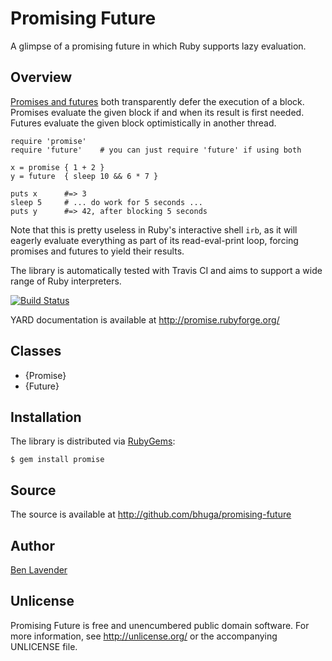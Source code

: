 # Promising Future
A glimpse of a promising future in which Ruby supports lazy evaluation.

## Overview
[Promises and futures][] both transparently defer the execution of a block.
Promises evaluate the given block if and when its result is first needed.
Futures evaluate the given block optimistically in another thread.

    require 'promise'
    require 'future'    # you can just require 'future' if using both
    
    x = promise { 1 + 2 }
    y = future  { sleep 10 && 6 * 7 }
    
    puts x      #=> 3
    sleep 5     # ... do work for 5 seconds ...
    puts y      #=> 42, after blocking 5 seconds

Note that this is pretty useless in Ruby's interactive shell `irb`, as it
will eagerly evaluate everything as part of its read-eval-print loop,
forcing promises and futures to yield their results.

The library is automatically tested with Travis CI and aims to support a
wide range of Ruby interpreters.

[![Build Status](https://travis-ci.org/bhuga/promising-future.svg)](https://travis-ci.org/bhuga/promising-future)

YARD documentation is available at <http://promise.rubyforge.org/>

## Classes

 * {Promise}
 * {Future}

## Installation
The library is distributed via [RubyGems](http://rubygems.org/):

    $ gem install promise

## Source
The source is available at <http://github.com/bhuga/promising-future>

## Author
[Ben Lavender](http://github.com/bhuga)

## Unlicense
Promising Future is free and unencumbered public domain software. For more
information, see <http://unlicense.org/> or the accompanying UNLICENSE file.

[Promises and futures]: http://en.wikipedia.org/wiki/Futures_and_promises

